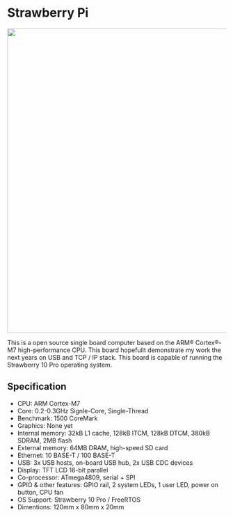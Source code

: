 # Strawberry Pi

<img width="700" src="https://github.com/StrawberryHacker/strawberry-pi/blob/master/Graphics/cover.PNG">

This is a open source single board computer based on the ARM® Cortex®-M7 high-performance CPU. This board hopefullt demonstrate my work the next years on USB and TCP / IP stack. This board is capable of running the Strawberry 10 Pro operating system. 

## Specification

- CPU: ARM Cortex-M7
- Core: 0.2-0.3GHz Signle-Core, Single-Thread
- Benchmark: 1500 CoreMark
- Graphics: None yet
- Internal memory: 32kB L1 cache, 128kB ITCM, 128kB DTCM, 380kB SDRAM, 2MB flash
- External memory: 64MB DRAM, high-speed SD card
- Ethernet: 10 BASE-T / 100 BASE-T
- USB: 3x USB hosts, on-board USB hub, 2x USB CDC devices 
- Display: TFT LCD 16-bit parallel
- Co-processor: ATmega4809, serial + SPI
- GPIO & other features: GPIO rail, 2 system LEDs, 1 user LED, power on button, CPU fan
- OS Support: Strawberry 10 Pro / FreeRTOS
- Dimentions: 120mm x 80mm x 20mm
